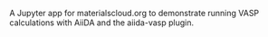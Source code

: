 A Jupyter app for materialscloud.org to demonstrate running VASP calculations with AiiDA and the aiida-vasp plugin.
